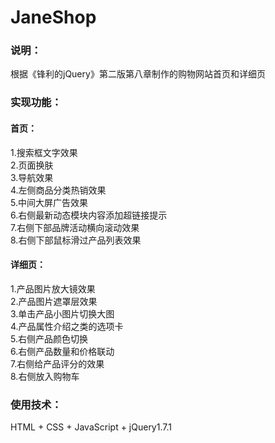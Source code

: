 # JaneShop

### 说明：
根据《锋利的jQuery》第二版第八章制作的购物网站首页和详细页
  
  
### 实现功能：
#### 首页：
1.搜索框文字效果  
2.页面换肤  
3.导航效果  
4.左侧商品分类热销效果  
5.中间大屏广告效果  
6.右侧最新动态模块内容添加超链接提示  
7.右侧下部品牌活动横向滚动效果  
8.右侧下部鼠标滑过产品列表效果  

#### 详细页：
1.产品图片放大镜效果  
2.产品图片遮罩层效果  
3.单击产品小图片切换大图  
4.产品属性介绍之类的选项卡  
5.右侧产品颜色切换  
6.右侧产品数量和价格联动  
7.右侧给产品评分的效果  
8.右侧放入购物车  
  
  
### 使用技术：
HTML + CSS + JavaScript + jQuery1.7.1
